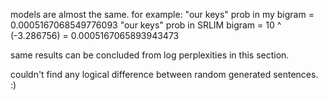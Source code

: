 models are almost the same.
for example:
"our keys" prob in my bigram = 0.0005167068549776093
"our keys" prob in SRLIM bigram = 10 ^ (-3.286756) = 0.0005167065893943473

same results can be concluded from log perplexities in this section.

couldn't find any logical difference between random generated sentences. :)